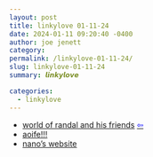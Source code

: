 ```yaml
---
layout: post
title: linkylove 01-11-24
date: 2024-01-11 09:20:40 -0400
author: joe jenett
category: 
permalink: /linkylove-01-11-24/
slug: linkylove-01-11-24
summary: 𝙡𝙞𝙣𝙠𝙮𝙡𝙤𝙫𝙚

categories:
  - linkylove
---
```

<ul class="linkylove">
	<li><a href="https://ranfren.neocities.org/">world of randal and his friends</a>  <a title="source" href="https://voyager.neocities.org/"><span style="color:blue;">&#8678;</span></a></li>
	<li><a title="aoife!!!" href="https://enby.space/">aoife!!!</a> </li>
	<li><a title="nano’s website" href="https://nano.lgbt/">nano’s website </a></li>
</ul>

<a style="display:none;" href="https://brid.gy/publish/mastodon"><small>(cross-posted to mastodon)</small></a>